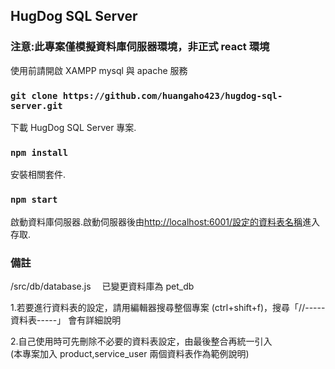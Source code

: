 ## HugDog SQL Server

### 注意:此專案僅模擬資料庫伺服器環境，非正式 react 環境

使用前請開啟 XAMPP mysql 與 apache 服務<br />

### `git clone https://github.com/huangaho423/hugdog-sql-server.git`

下載 HugDog SQL Server 專案.<br />

### `npm install`

安裝相關套件.<br />

### `npm start`

啟動資料庫伺服器.啟動伺服器後由[http://localhost:6001/設定的資料表名稱](http://localhost:6001/)進入存取.<br />

### 備註

/src/db/database.js 　已變更資料庫為 pet_db<br />

1.若要進行資料表的設定，請用編輯器搜尋整個專案 (ctrl+shift+f)，搜尋「//-----資料表-----」
會有詳細說明

2.自己使用時可先刪除不必要的資料表設定，由最後整合再統一引入<br />
(本專案加入 product,service_user 兩個資料表作為範例說明)
